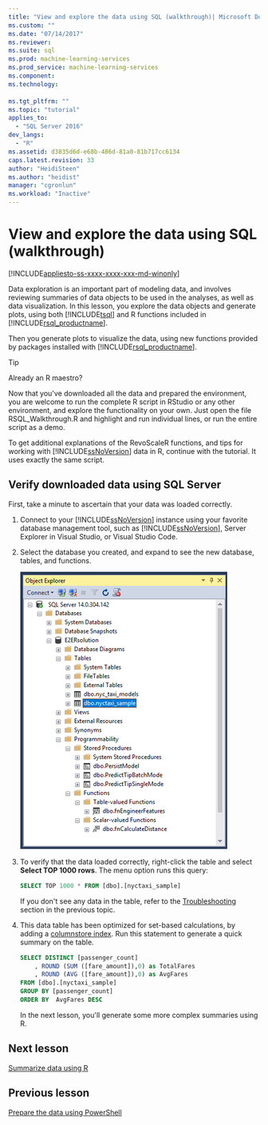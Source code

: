 ```yaml
---
title: "View and explore the data using SQL (walkthrough)| Microsoft Docs"
ms.custom: ""
ms.date: "07/14/2017"
ms.reviewer: 
ms.suite: sql
ms.prod: machine-learning-services
ms.prod_service: machine-learning-services
ms.component: 
ms.technology: 
  
ms.tgt_pltfrm: ""
ms.topic: "tutorial"
applies_to: 
  - "SQL Server 2016"
dev_langs: 
  - "R"
ms.assetid: d3835d6d-e68b-486d-81a0-81b717cc6134
caps.latest.revision: 33
author: "HeidiSteen"
ms.author: "heidist"
manager: "cgronlun"
ms.workload: "Inactive"
---
```

# View and explore the data using SQL (walkthrough)
[!INCLUDE[appliesto-ss-xxxx-xxxx-xxx-md-winonly](../../includes/appliesto-ss-xxxx-xxxx-xxx-md-winonly.md)]

Data exploration is an important part of modeling data, and involves reviewing summaries of data objects to be used in the analyses, as well as data visualization. In this lesson, you explore the data objects and generate plots, using both [!INCLUDE[tsql](../../includes/tsql-md.md)] and R functions included in [!INCLUDE[rsql_productname](../../includes/rsql-productname-md.md)].

Then you generate plots to visualize the data, using new functions provided by packages installed with [!INCLUDE[rsql_productname](../../includes/rsql-productname-md.md)].

> [!TIP]
> Already an R maestro?
>   
> Now that you've downloaded all the data and prepared the environment, you are welcome to run the complete R script in RStudio or any other environment, and explore the functionality on your own. Just open the file RSQL_Walkthrough.R and highlight and run individual lines, or run the entire script as a demo.
>   
> To get additional explanations of the RevoScaleR functions, and tips for working with [!INCLUDE[ssNoVersion](../../includes/ssnoversion-md.md)] data in R, continue with the tutorial. It uses exactly the same script.

## Verify downloaded data using SQL Server

First, take a minute to ascertain that your data was loaded correctly.

1. Connect to your [!INCLUDE[ssNoVersion](../../includes/ssnoversion-md.md)] instance using your favorite database management tool, such as [!INCLUDE[ssNoVersion](../../includes/ssnoversion-md.md)], Server Explorer in Visual Studio, or Visual Studio Code.

2. Select the database you created, and expand to see the new database, tables, and functions.
  
    ![rsql_e2e_ssms_newobjects](media/rsql-e2e-ssms-newobjects.PNG)
  
3.  To verify that the data loaded correctly, right-click the table and select **Select TOP 1000 rows**. The menu option runs this query:

    ```SQL
    SELECT TOP 1000 * FROM [dbo].[nyctaxi_sample]
    ```
    If you don't see any data in the table, refer to the [Troubleshooting](walkthrough-prepare-the-data.md) section in the previous topic.

4. This data table has been optimized for set-based calculations, by adding a [columnstore index](../../relational-databases/indexes/columnstore-indexes-overview.md). Run this statement to generate a quick summary on the table.

    ```SQL
    SELECT DISTINCT [passenger_count]
        , ROUND (SUM ([fare_amount]),0) as TotalFares
        , ROUND (AVG ([fare_amount]),0) as AvgFares
    FROM [dbo].[nyctaxi_sample]
    GROUP BY [passenger_count]
    ORDER BY  AvgFares DESC
    ````
    In the next lesson, you'll generate some more complex summaries using R.

## Next lesson

[Summarize data using R](walkthrough-view-and-summarize-data-using-r.md)

## Previous lesson

[Prepare the data using PowerShell](walkthrough-prepare-the-data.md)
